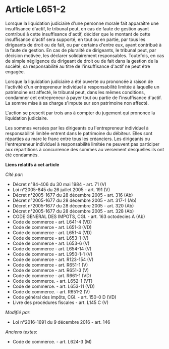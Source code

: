 # Article L651-2

Lorsque la liquidation judiciaire d'une personne morale fait apparaître une insuffisance d'actif, le tribunal peut, en cas de
faute de gestion ayant contribué à cette insuffisance d'actif, décider que le montant de cette insuffisance d'actif sera
supporté, en tout ou en partie, par tous les dirigeants de droit ou de fait, ou par certains d'entre eux, ayant contribué à
la faute de gestion. En cas de pluralité de dirigeants, le tribunal peut, par décision motivée, les déclarer solidairement
responsables. Toutefois, en cas de simple négligence du dirigeant de droit ou de fait dans la gestion de la société, sa
responsabilité au titre de l'insuffisance d'actif ne peut être engagée.

Lorsque la liquidation judiciaire a été ouverte ou prononcée à raison de l'activité d'un entrepreneur individuel à
responsabilité limitée à laquelle un patrimoine est affecté, le tribunal peut, dans les mêmes conditions, condamner cet
entrepreneur à payer tout ou partie de l'insuffisance d'actif. La somme mise à sa charge s'impute sur son patrimoine non
affecté.

L'action se prescrit par trois ans à compter du jugement qui prononce la liquidation judiciaire. 

Les sommes versées par les dirigeants ou l'entrepreneur individuel à responsabilité limitée entrent dans le patrimoine du
débiteur. Elles sont réparties au marc le franc entre tous les créanciers. Les dirigeants ou l'entrepreneur individuel à
responsabilité limitée ne peuvent pas participer aux répartitions à concurrence des sommes au versement desquelles ils ont
été condamnés.

**Liens relatifs à cet article**

_Cité par_:

  - Décret n°84-406 du 30 mai 1984 - art. 71 (V)
  - Loi n°2005-845 du 26 juillet 2005 - art. 191 (V)
  - Décret n°2005-1677 du 28 décembre 2005 - art. 316 (Ab)
  - Décret n°2005-1677 du 28 décembre 2005 - art. 317-1 (Ab)
  - Décret n°2005-1677 du 28 décembre 2005 - art. 320 (Ab)
  - Décret n°2005-1677 du 28 décembre 2005 - art. 328 (Ab)
  - CODE GENERAL DES IMPOTS, CGI. - art. 163 octodecies A (Ab)
  - Code de commerce - art. L641-4 (VD)
  - Code de commerce - art. L651-3 (VD)
  - Code de commerce - art. L651-4 (VD)
  - Code de commerce - art. L653-1 (V)
  - Code de commerce - art. L653-6 (V)
  - Code de commerce - art. L654-14 (V)
  - Code de commerce - art. L950-1-1 (V)
  - Code de commerce - art. R123-154 (V)
  - Code de commerce - art. R651-1 (V)
  - Code de commerce - art. R651-3 (V)
  - Code de commerce - art. R661-1 (VD)
  - Code de commerce. - art. L652-1 (VT)
  - Code de commerce. - art. L653-11 (VD)
  - Code de commerce. - art. R651-2 (V)
  - Code général des impôts, CGI. - art. 150-0 D (VD)
  - Livre des procédures fiscales - art. L145 C (V)

_Modifié par_:

  - Loi n°2016-1691 du 9 décembre 2016 - art. 146

_Anciens textes_:

  - Code de commerce. - art. L624-3 (M)
